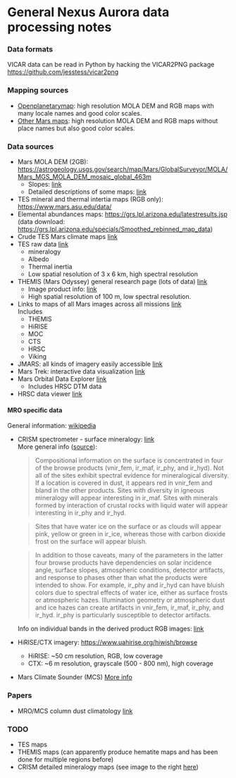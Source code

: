 # General Nexus Aurora data processing notes


### Data formats
VICAR data can be read in Python by hacking the VICAR2PNG package
https://github.com/jesstess/vicar2png

### Mapping sources
- [Openplanetarymap](https://openplanetarymap.netlify.app/): high resolution MOLA DEM and RGB maps with many locale names and good color scales.
- [Other Mars maps](http://chrisherwig.org/planets/): high resolution MOLA DEM and RGB maps without place names but also good color scales.

### Data sources
- Mars MOLA DEM (2GB): https://astrogeology.usgs.gov/search/map/Mars/GlobalSurveyor/MOLA/Mars_MGS_MOLA_DEM_mosaic_global_463m
	- Slopes: [link](https://www.jpl.nasa.gov/spaceimages/details.php?id=PIA02809)
	- Detailed descriptions of some maps: [link](https://pgda.gsfc.nasa.gov/products/62)
- TES mineral and thermal intertia maps (RGB only): https://www.mars.asu.edu/data/
- Elemental abundances maps: https://grs.lpl.arizona.edu/latestresults.jsp (data download: https://grs.lpl.arizona.edu/specials/Smoothed_rebinned_map_data)
- Crude TES Mars climate maps [link](http://planetologia.elte.hu/mcdd/climatemaps.html)
- TES raw data [link](http://tes.asu.edu/products/index.html)
	- mineralogy
	- Albedo
	- Thermal inertia
	- Low spatial resolution of 3 x 6 km, high spectral resolution
- THEMIS (Mars Odyssey) general research page (lots of data) [link](https://themis.asu.edu/researchers)
	- Image product info: [link](http://static.mars.asu.edu/pds/ODTSDP_v1/document/sdpsis.pdf)
	- High spatial resolution of 100 m, low spectral resolution.
- Links to maps of all Mars images across all missions [link](https://themis.asu.edu/maps)  
	Includes
	- THEMIS
	- HiRISE
	- MOC
	- CTS
	- HRSC
	- Viking
- JMARS: all kinds of imagery easily accessible [link](https://jmars.mars.asu.edu/)
- Mars Trek: interactive data visualization [link](https://trek.nasa.gov/mars/)
- Mars Orbital Data Explorer [link](https://ode.rsl.wustl.edu/mars/indexProductSearch.aspx)
	- Includes HRSC DTM data
- HRSC data viewer [link](https://maps.planet.fu-berlin.de/#map=3/1333606.08/0)

#### MRO specific data
General information: [wikipedia](https://en.wikipedia.org/wiki/Mars_Reconnaissance_Orbiter#Instruments)
- CRISM spectrometer - surface mineralogy: [link](http://crism-map.jhuapl.edu/#)  
	More general info ([source](crism-map.jhuapl.edu/popinterpret.php)):
	> Compositional information on the surface is concentrated in four of the browse products (vnir_fem, ir_maf, ir_phy, and ir_hyd). Not all of the sites exhibit spectral evidence for mineralogical diversity. If a location is covered in dust, it appears red in vnir_fem and bland in the other products. Sites with diversity in igneous mineralogy will appear interesting in ir_maf. Sites with minerals formed by interaction of crustal rocks with liquid water will appear interesting in ir_phy and ir_hyd.

	> Sites that have water ice on the surface or as clouds will appear pink, yellow or green in ir_ice, whereas those with carbon dioxide frost on the surface will appear bluish.

	> In addition to those caveats, many of the parameters in the latter four browse products have dependencies on solar incidence angle, surface slopes, atmospheric conditions, detector artifacts, and response to phases other than what the products were intended to show. For example, ir_phy and ir_hyd can have bluish colors due to spectral effects of water ice, either as surface frosts or atmospheric hazes. Illumination geometry or atmospheric dust and ice hazes can create artifacts in vnir_fem, ir_maf, ir_phy, and ir_hyd. ir_phy is particularly susceptible to detector artifacts.

	Info on individual bands in the derived product RGB images: [link](crism-map.jhuapl.edu/popir.php)

- HiRISE/CTX imagery: https://www.uahirise.org/hiwish/browse
	- HiRISE: ~50 cm resolution, RGB, low coverage
	- CTX: ~6 m resolution, grayscale (500 - 800 nm), high coverage

- Mars Climate Sounder (MCS)
	[More info](https://www.planetary.org/explore/projects/mcs/)

### Papers
- MRO/MCS column dust climatology [link](https://www.researchgate.net/publication/334558532_Martian_Year_34_Column_Dust_Climatology_from_Mars_Climate_Sounder_Observations_Reconstructed_Maps_and_Model_Simulations)

### TODO
- TES maps
- THEMIS maps (can apparently produce hematite maps and has been done for multiple regions before)
- CRISM detailed mineralogy maps (see image to the right [here](https://themis.asu.edu/node/5390))
